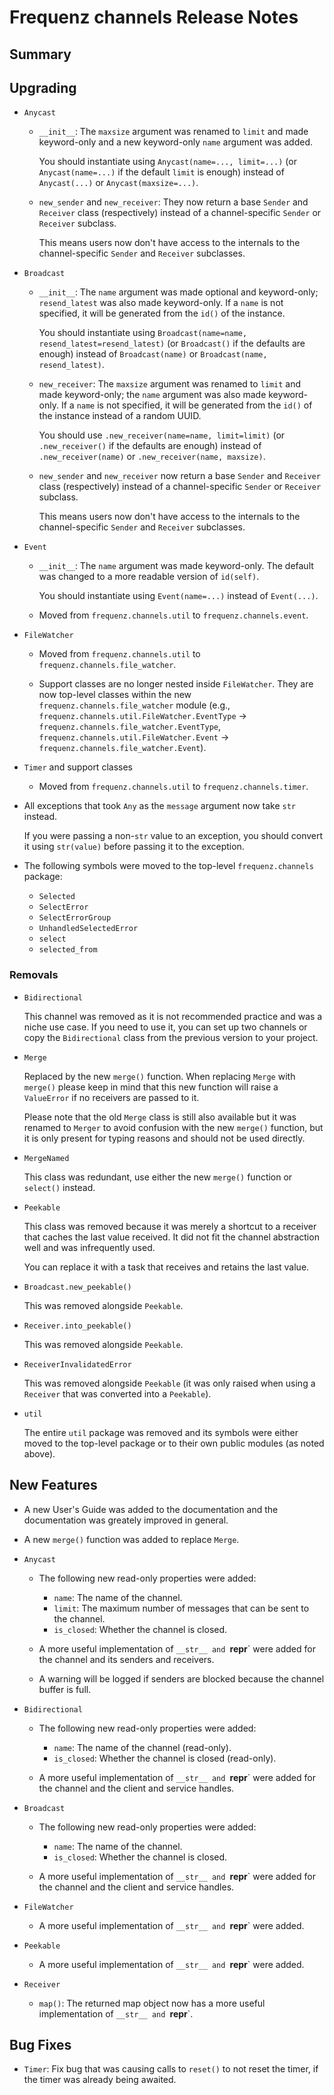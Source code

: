 # Frequenz channels Release Notes

## Summary

<!-- Here goes a general summary of what this release is about -->

## Upgrading

* `Anycast`

  - `__init__`: The `maxsize` argument was renamed to `limit` and made keyword-only and a new keyword-only `name` argument was added.

    You should instantiate using `Anycast(name=..., limit=...)` (or `Anycast(name=...)` if the default `limit` is enough) instead of `Anycast(...)` or `Anycast(maxsize=...)`.

  - `new_sender` and `new_receiver`: They now return a base `Sender` and `Receiver` class (respectively) instead of a channel-specific `Sender` or `Receiver` subclass.

    This means users now don't have access to the internals to the channel-specific `Sender` and `Receiver` subclasses.

* `Broadcast`

  - `__init__`: The `name` argument was made optional and keyword-only; `resend_latest` was also made keyword-only. If a `name` is not specified, it will be generated from the `id()` of the instance.

    You should instantiate using `Broadcast(name=name, resend_latest=resend_latest)` (or `Broadcast()` if the defaults are enough) instead of `Broadcast(name)` or `Broadcast(name, resend_latest)`.

  - `new_receiver`: The `maxsize` argument was renamed to `limit` and made keyword-only; the `name` argument was also made keyword-only. If a `name` is not specified, it will be generated from the `id()` of the instance instead of a random UUID.

    You should use `.new_receiver(name=name, limit=limit)` (or `.new_receiver()` if the defaults are enough) instead of `.new_receiver(name)` or `.new_receiver(name, maxsize)`.

  - `new_sender` and `new_receiver` now return a base `Sender` and `Receiver` class (respectively) instead of a channel-specific `Sender` or `Receiver` subclass.

    This means users now don't have access to the internals to the channel-specific `Sender` and `Receiver` subclasses.

* `Event`

  - `__init__`: The `name` argument was made keyword-only. The default was changed to a more readable version of `id(self)`.

    You should instantiate using `Event(name=...)` instead of `Event(...)`.

  - Moved from `frequenz.channels.util` to `frequenz.channels.event`.

* `FileWatcher`

  - Moved from `frequenz.channels.util` to `frequenz.channels.file_watcher`.

  - Support classes are no longer nested inside `FileWatcher`. They are now top-level classes within the new `frequenz.channels.file_watcher` module (e.g., `frequenz.channels.util.FileWatcher.EventType` -> `frequenz.channels.file_watcher.EventType`, `frequenz.channels.util.FileWatcher.Event` -> `frequenz.channels.file_watcher.Event`).

* `Timer` and support classes

  - Moved from `frequenz.channels.util` to `frequenz.channels.timer`.

* All exceptions that took `Any` as the `message` argument now take `str` instead.

  If you were passing a non-`str` value to an exception, you should convert it using `str(value)` before passing it to the exception.

* The following symbols were moved to the top-level `frequenz.channels` package:

  - `Selected`
  - `SelectError`
  - `SelectErrorGroup`
  - `UnhandledSelectedError`
  - `select`
  - `selected_from`

### Removals

* `Bidirectional`

  This channel was removed as it is not recommended practice and was a niche use case. If you need to use it, you can set up two channels or copy the `Bidirectional` class from the previous version to your project.

* `Merge`

  Replaced by the new `merge()` function. When replacing `Merge` with `merge()` please keep in mind that this new function will raise a `ValueError` if no receivers are passed to it.

  Please note that the old `Merge` class is still also available but it was renamed to `Merger` to avoid confusion with the new `merge()` function, but it is only present for typing reasons and should not be used directly.

* `MergeNamed`

  This class was redundant, use either the new `merge()` function or `select()` instead.

* `Peekable`

  This class was removed because it was merely a shortcut to a receiver that caches the last value received. It did not fit the channel abstraction well and was infrequently used.

  You can replace it with a task that receives and retains the last value.

* `Broadcast.new_peekable()`

  This was removed alongside `Peekable`.

* `Receiver.into_peekable()`

  This was removed alongside `Peekable`.

* `ReceiverInvalidatedError`

  This was removed alongside `Peekable` (it was only raised when using a `Receiver` that was converted into a `Peekable`).

* `util`

  The entire `util` package was removed and its symbols were either moved to the top-level package or to their own public modules (as noted above).

 ## New Features

* A new User's Guide was added to the documentation and the documentation was greately improved in general.

* A new `merge()` function was added to replace `Merge`.

* `Anycast`

  - The following new read-only properties were added:

    - `name`: The name of the channel.
    - `limit`: The maximum number of messages that can be sent to the channel.
    - `is_closed`: Whether the channel is closed.

  - A more useful implementation of `__str__ and `__repr__` were added for the channel and its senders and receivers.

  - A warning will be logged if senders are blocked because the channel buffer is full.

* `Bidirectional`

  - The following new read-only properties were added:

    - `name`: The name of the channel (read-only).
    - `is_closed`: Whether the channel is closed (read-only).

  - A more useful implementation of `__str__ and `__repr__` were added for the channel and the client and service handles.

* `Broadcast`

  - The following new read-only properties were added:

    - `name`: The name of the channel.
    - `is_closed`: Whether the channel is closed.

  - A more useful implementation of `__str__ and `__repr__` were added for the channel and the client and service handles.

* `FileWatcher`

  - A more useful implementation of `__str__ and `__repr__` were added.

* `Peekable`

  - A more useful implementation of `__str__ and `__repr__` were added.

* `Receiver`

  - `map()`: The returned map object now has a more useful implementation of `__str__ and `__repr__`.

## Bug Fixes

* `Timer`: Fix bug that was causing calls to `reset()` to not reset the timer, if the timer was already being awaited.
